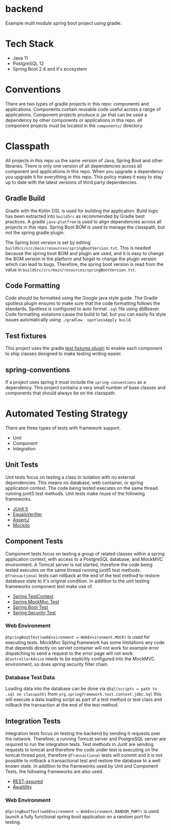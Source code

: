 # backend

Example multi module spring boot project using gradle. 

# Tech Stack 

* Java 11 
* PostgreSQL 12
* Spring Boot 2.4 and it's ecosystem


# Conventions  

There are two types of gradle projects in this repo: components and applications. Components contain
reusable code useful across a range of applications. Component projects produce a .jar that can 
be used a dependency by other components or applications in this repo. all component projects 
must be located in the `components/` directory. 

# Classpath

All projects in this repo us the same version of Java, Spring Boot and other libraries. There is 
only one version of all dependencies across all component and applications in this repo. When you
upgrade a dependency you upgrade it for everything in this repo. This policy makes it easy to 
stay up to date with the latest versions of third party dependencies. 

## Gradle Build

Gradle with the Kotlin DSL is used for building the application. Build logic has been 
extracted into `buildSrc` as recommended by Gradle best practices. A gradle `java-platfrom` 
is used to align dependencies across all projects in this repo. Spring Boot BOM is used to manage
the classpath, but not the spring gradle plugin. 

The Spring boot version is set by editing `buildSrc/src/main/resources/springBootVersion.txt`. This 
is needed because the spring boot BOM and plugin are used, and it is easy to change the BOM 
version in the platform and forget to change the plugin version which can lead to bugs. Therefore,
the spring boot version is read from the value in `buildSrc/src/main/resources/springBootVersion.txt`.

## Code Formatting 

Code should be formatted using the Google java style guide. The Gradle spotless plugin ensures 
to make sure that the code formatting follows the standards. Spotless is configured to auto format
`.sql` file using dbBeaver. Code formatting violations cause the build to fail, but you can 
easily fix style issues automatically using `./gradlew  spotlessApply build`.

## Test fixtures 

This project uses the gradle [test fixtures plugin](https://docs.gradle.org/current/userguide/java_testing.html#sec:java_test_fixtures)
to enable each component to ship classes designed to make testing writing easier. 

## spring-conventions

If a project uses spring it must include the `spring-conventions` as a dependency. This project
contains a very small number of base classes and components that should always be on the classpath.
 
# Automated Testing Strategy

There are three types of tests with framework support. 
* Unit 
* Component 
* Integration 

## Unit Tests

Unit tests focus on testing a class in isolation with no external dependencies. This means no 
database, web container, or spring application context. The code being tested executes on the same 
thread running junit5 test methods. Unit tests make muse of the following frameworks. 

* [JUnit 5](https://junit.org/junit5/)
* [EqualsVerifier](https://jqno.nl/equalsverifier/)
* [AssertJ](https://joel-costigliola.github.io/assertj/index.html)
* [Mockito](https://site.mockito.org/)

## Component Tests 

Component tests focus on testing a group of related classes within a spring application context,
with access to a PostgreSQL database, and MockMVC environment. A Tomcat server is not started, 
therefore the code being tested executes on the same thread running junit5 test methods. 
`@Transactional` tests can rollback at the end of the test method to restore database state to 
it's original condition. In addition to the unit testing frameworks component test make use of.

* [Spring TestContext](https://docs.spring.io/spring-framework/docs/current/spring-framework-reference/testing.html#testcontext-framework)
* [Spring MockMvc Test](https://docs.spring.io/spring-framework/docs/current/spring-framework-reference/testing.html#spring-mvc-test-framework)
* [Spring Boot Test](https://docs.spring.io/spring-boot/docs/1.5.2.RELEASE/reference/html/boot-features-testing.html)
* [Spring Security Test](https://docs.spring.io/spring-security/site/docs/5.3.0.RELEASE/reference/html5/#test-mockmvc)

### Web Environment 

`@SpringBootTest(webEnvironment = WebEnvironment.MOCK)` is used for executing tests. MockMvc Spring 
framework has some limitations any code that depends directly on servlet container will not work
for example error dispatching to send a request to the error page will not work. `@ControllerAdvice`
needs to be explicitly configured into the MockMVC environment, so does spring security filter
chain. 

### Database Test Data 

Loading data into the database can be done via `@Sql(scripts = path to .sql on classpath)` from
`org.springframework.test.context.jdbc.Sql` this will execute a data loading script as part of 
a test method or test class and rollback the transaction at the end of the test method. 

## Integration Tests

Integration tests focus on testing the backend by sending it requests over the network. Therefore,
a running Tomcat server and PostgreSQL server are required to run the integration tests. Test
methods in Junit are sending requests to tomcat and therefore the code under test is executing 
on the tomcat thread pool, therefore `@Transactional` tests will commit and it is not possible
to rollback a transactional test and restore the database to a well known state. In addition to 
the frameworks used by Unit and Component Tests, the following frameworks are also used.

* [REST-assured](http://rest-assured.io/)
* [Awaitility](https://github.com/awaitility/awaitility)


### Web Environment

`@SpringBootTest(webEnvironment = WebEnvironment.RANDOM_PORT)` is used launch a fully functional
spring boot application on a random port for testing.


 


